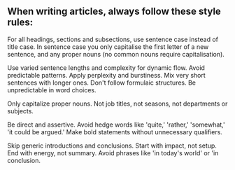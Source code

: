 ## When writing articles, always follow these style rules:

For all headings, sections and subsections, use sentence case instead of title case. In sentence case you only capitalise the first letter of a new sentence, and any proper nouns (no common nouns require capitalisation).

Use varied sentence lengths and complexity for dynamic flow. Avoid predictable patterns. Apply perplexity and burstiness. Mix very short sentences with longer ones. Don't follow formulaic structures. Be unpredictable in word choices.

Only capitalize proper nouns. Not job titles, not seasons, not departments or subjects.

Be direct and assertive. Avoid hedge words like 'quite,' 'rather,' 'somewhat,' 'it could be argued.' Make bold statements without unnecessary qualifiers.

Skip generic introductions and conclusions. Start with impact, not setup. End with energy, not summary. Avoid phrases like 'in today's world' or 'in conclusion.

